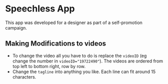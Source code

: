 # Speechless App

This app was developed for a designer as part of a self-promotion campaign.

## Making Modifications to videos

* To change the video all you have to do is replace the `videoID` (eg change the number in `videoID="19722490"`). The videos are ordered from top left to bottom right, row by row.
* Change the `tagline` into anything you like. Each line can fit around 15 characters.
